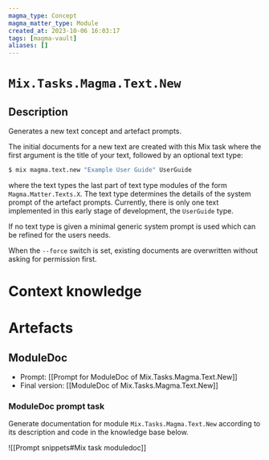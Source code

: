 ```yaml
---
magma_type: Concept
magma_matter_type: Module
created_at: 2023-10-06 16:03:17
tags: [magma-vault]
aliases: []
---
```

# `Mix.Tasks.Magma.Text.New`

## Description

Generates a new text concept and artefact prompts.

The initial documents for a new text are created with this Mix task where the first argument is the title of your text, followed by an optional text type:

```sh
$ mix magma.text.new "Example User Guide" UserGuide
```

where the text types the last part of text type modules of the form `Magma.Matter.Texts.X`. The text type determines the details of the system prompt of the artefact prompts. Currently, there is only one text implemented in this early stage of development, the `UserGuide` type. 

If no text type is given a minimal generic system prompt is used which can be refined for the users needs. 

When the `--force` switch is set, existing documents are overwritten without asking for permission first.

# Context knowledge



# Artefacts

## ModuleDoc

- Prompt: [[Prompt for ModuleDoc of Mix.Tasks.Magma.Text.New]]
- Final version: [[ModuleDoc of Mix.Tasks.Magma.Text.New]]

### ModuleDoc prompt task

Generate documentation for module `Mix.Tasks.Magma.Text.New` according to its description and code in the knowledge base below.

![[Prompt snippets#Mix task moduledoc]]
